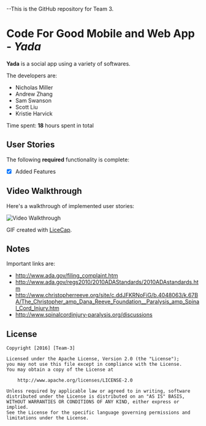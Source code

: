 --This is the GitHub repository for Team 3.

# Code For Good Mobile and Web App - *Yada*

**Yada** is a social app using a variety of softwares.

The developers are:
- Nicholas Miller
- Andrew Zhang
- Sam Swanson
- Scott Liu
- Kristie Harvick   

Time spent: **18** hours spent in total

## User Stories

The following **required** functionality is complete:

- [X] Added Features


## Video Walkthrough 

Here's a walkthrough of implemented user stories:

<img src='http://i.imgur.com/link/to/your/gif/file.gif' title='Video Walkthrough' width='' alt='Video Walkthrough' />

GIF created with [LiceCap](http://www.cockos.com/licecap/).

## Notes

Important links are:
- http://www.ada.gov/filing_complaint.htm
- http://www.ada.gov/regs2010/2010ADAStandards/2010ADAstandards.htm
- http://www.christopherreeve.org/site/c.ddJFKRNoFiG/b.4048063/k.67BA/The_Christopher_amp_Dana_Reeve_Foundation__Paralysis_amp_Spinal_Cord_Injury.htm
- http://www.spinalcordinjury-paralysis.org/discussions

## License

    Copyright [2016] [Team-3] 

    Licensed under the Apache License, Version 2.0 (the "License");
    you may not use this file except in compliance with the License.
    You may obtain a copy of the License at

        http://www.apache.org/licenses/LICENSE-2.0

    Unless required by applicable law or agreed to in writing, software
    distributed under the License is distributed on an "AS IS" BASIS,
    WITHOUT WARRANTIES OR CONDITIONS OF ANY KIND, either express or implied.
    See the License for the specific language governing permissions and
    limitations under the License.
